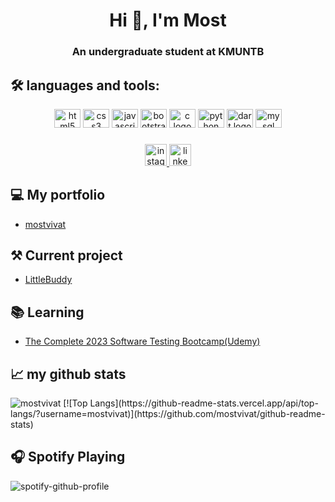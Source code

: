 <h1 align="center">Hi 👋, I'm Most</h1>
<h3 align="center">An undergraduate student at KMUNTB </h3>


## 🛠️ languages and tools:


<div align="center">

  <img src="https://cdn.jsdelivr.net/gh/devicons/devicon/icons/html5/html5-original.svg" height="30" width="42" alt="html5 logo"  />
  <img src="https://cdn.jsdelivr.net/gh/devicons/devicon/icons/css3/css3-original.svg" height="30" width="42" alt="css3 logo"  />
  <img src="https://cdn.jsdelivr.net/gh/devicons/devicon/icons/javascript/javascript-original.svg" height="30" width="42" alt="javascript logo"  />
  <img src="https://cdn.jsdelivr.net/gh/devicons/devicon/icons/bootstrap/bootstrap-original.svg" height="30" width="42" alt="bootstrap logo"  />
  <img src="https://cdn.jsdelivr.net/gh/devicons/devicon/icons/c/c-original.svg" height="30" width="42" alt="c logo"  />
  <img src="https://cdn.jsdelivr.net/gh/devicons/devicon/icons/python/python-original.svg" height="30" width="42" alt="python logo"  />
  <img src="https://cdn.jsdelivr.net/gh/devicons/devicon/icons/dart/dart-original.svg" height="30" width="42" alt="dart logo"  />
  <img src="https://cdn.jsdelivr.net/gh/devicons/devicon/icons/mysql/mysql-original.svg" height="30" width="42" alt="mysql logo"  />
  
</div>

###

<div align="center">
  <a href="https://instagram.com/most159" target="_blank">
    <img src="https://img.shields.io/static/v1?message=Instagram&logo=instagram&label=&color=E4405F&logoColor=white&labelColor=&style=for-the-badge" height="35" alt="instagram logo"  />
  </a>
  <a href="https://www.linkedin.com/in/vivat-chongsomchit-72108a275/" target="_blank">
    <img src="https://img.shields.io/static/v1?message=LinkedIn&logo=linkedin&label=&color=0077B5&logoColor=white&labelColor=&style=for-the-badge" height="35" alt="linkedin logo"  />
  </a>
</div>


## 💻 My portfolio
- [mostvivat](https://mostvivat.github.io)


## ⚒️ Current project
- [LittleBuddy](#)


## 📚 Learning
- [The Complete 2023 Software Testing Bootcamp(Udemy)](#)


## 📈 my github stats


<img src="https://github-readme-stats.vercel.app/api?username=mostvivat&show_icons=true&theme=gotham" alt="mostvivat" /> 
[![Top Langs](https://github-readme-stats.vercel.app/api/top-langs/?username=mostvivat)](https://github.com/mostvivat/github-readme-stats)

  
## 🎧 Spotify Playing
  
![spotify-github-profile](/img/default.svg)
<!-- [![spotify-github-profile](https://spotify-github-profile.vercel.app/api/view?uid=lcefjxzyu8o9h9txo2eas4ivf?si&cover_image=true&theme=default)](https://github.com/mostvivat/spotify-github-profile) -->

